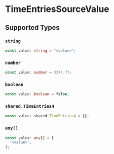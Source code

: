 # TimeEntriesSourceValue


## Supported Types

### `string`

```typescript
const value: string = "<value>";
```

### `number`

```typescript
const value: number = 3374.77;
```

### `boolean`

```typescript
const value: boolean = false;
```

### `shared.TimeEntries4`

```typescript
const value: shared.TimeEntries4 = {};
```

### `any[]`

```typescript
const value: any[] = [
  "<value>",
];
```

